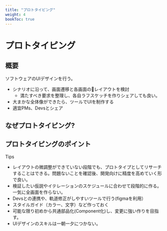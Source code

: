 ```yaml
---
title: "プロトタイピング"
weight: 4
bookToc: true
---
```


# プロトタイピング

## 概要

ソフトウェアのUIデザインを行う。

- シナリオに沿って、画面遷移と各画面のレイアウトを検討
    - 満たすべき要求を整理し、各自ラフスケッチを作りシェアしても良い。
- 大まかな全体像ができたら、ツールでUIを制作する
- 適宜PMs、Devsとシェア
## なぜプロトタイピング?

## プロトタイピングのポイント

Tips
- レイアウトの微調整ができていない段階でも、プロトタイプとしてリサーチすることはできる。問題ないことを確認後、開発向けに精度を高めていく形で良い。
- 検証したい仮説やイテレーションのスケジュールに合わせて段階的に作る。一気に全画面を作らない。
- Devsとの連携や、軌道修正がしやすいツールで行う(figmaを利用）
- スタイルガイド（カラー、文字）など作っておく
- 可能な限り初めから共通部品化(Component化)し、変更に強い作りを目指す。
- UIデザインのスキルは一朝一夕につかない。
